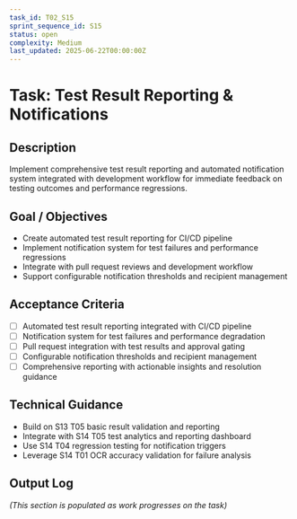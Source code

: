 ```yaml
---
task_id: T02_S15
sprint_sequence_id: S15
status: open
complexity: Medium
last_updated: 2025-06-22T00:00:00Z
---
```


# Task: Test Result Reporting & Notifications

## Description
Implement comprehensive test result reporting and automated notification system integrated with development workflow for immediate feedback on testing outcomes and performance regressions.

## Goal / Objectives
- Create automated test result reporting for CI/CD pipeline
- Implement notification system for test failures and performance regressions
- Integrate with pull request reviews and development workflow
- Support configurable notification thresholds and recipient management

## Acceptance Criteria
- [ ] Automated test result reporting integrated with CI/CD pipeline
- [ ] Notification system for test failures and performance degradation
- [ ] Pull request integration with test results and approval gating
- [ ] Configurable notification thresholds and recipient management
- [ ] Comprehensive reporting with actionable insights and resolution guidance

## Technical Guidance
- Build on S13 T05 basic result validation and reporting
- Integrate with S14 T05 test analytics and reporting dashboard
- Use S14 T04 regression testing for notification triggers
- Leverage S14 T01 OCR accuracy validation for failure analysis

## Output Log
*(This section is populated as work progresses on the task)*
